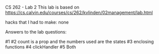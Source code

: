 CS 262 - Lab 2
This lab is based on https://cs.calvin.edu/courses/cs/262/kvlinden/02management/lab.html

hacks that I had to make: none

Answers to the lab questions:

#1
#2 count is a prop and the numbers used are the states
#3 enclosing functions
#4 clickHandler
#5 Both
